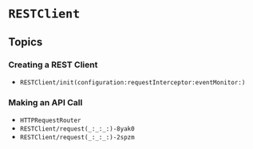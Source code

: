# ``RESTClient``

## Topics

### Creating a REST Client

- ``RESTClient/init(configuration:requestInterceptor:eventMonitor:)``

### Making an API Call

- ``HTTPRequestRouter``
- ``RESTClient/request(_:_:_:)-8yak0``
- ``RESTClient/request(_:_:_:)-2spzm``
